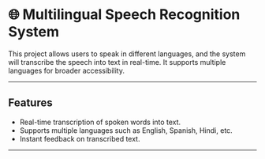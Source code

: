 # 🌐 Multilingual Speech Recognition System

This project allows users to speak in different languages, and the system will transcribe the speech into text in real-time. It supports multiple languages for broader accessibility.

---

## Features
- Real-time transcription of spoken words into text.
- Supports multiple languages such as English, Spanish, Hindi, etc.
- Instant feedback on transcribed text.

---
